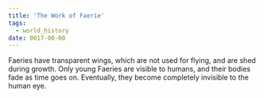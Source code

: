 ```yaml
---
title: 'The Work of Faerie'
tags:
  - world_history
date: 0017-00-00
---
```

Faeries have transparent wings, which are not used for flying, and are shed during growth. Only young Faeries are visible to humans, and their bodies fade as time goes on. Eventually, they become completely invisible to the human eye.